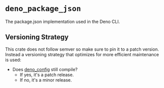 # `deno_package_json`

The package.json implementation used in the Deno CLI.

## Versioning Strategy

This crate does not follow semver so make sure to pin it to a patch version.
Instead a versioning strategy that optimizes for more efficient maintenance is
used:

- Does [deno_config](https://github.com/denoland/deno_config) still compile?
  - If yes, it's a patch release.
  - If no, it's a minor release.
